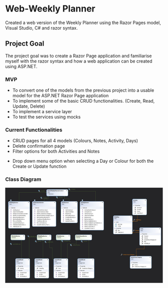 # Web-Weekly Planner
Created a web version of the Weekly Planner using the Razor Pages model, Visual Studio, C# and razor syntax.

## Project Goal

The project goal was to create a Razor Page application and familiarise myself with the razor syntax and how a web application can be created using ASP.NET.

### MVP

- To convert one of the models from the previous project into a usable model for the ASP.NET Razor Page application
- To implement some of the basic CRUD functionalities. (Create, Read, Update, Delete)
- To implement a service layer 
- To test the services using mocks



### Current Functionalities

- CRUD pages for all 4 models (Colours, Notes, Activity, Days)
- Delete confirmation page
- Filter options for both Activities and Notes

* Drop down menu option when selecting a Day or Colour for both the Create or Update function



### Class Diagram

![Class digram](https://github.com/sarkerJ/RazorPagesWeeklyPlanner/blob/main/classdiagram.JPG)